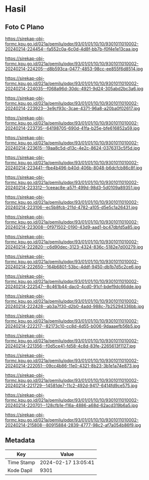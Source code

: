 # Hasil

## Foto C Plano

https://sirekap-obj-formc.kpu.go.id/021a/pemilu/pdpr/93/01/01/10/10/9301011010002-20240214-224454--fa552c0a-6c0d-4d8f-bb7b-f0f4e1e13caa.jpg

https://sirekap-obj-formc.kpu.go.id/021a/pemilu/pdpr/93/01/01/10/10/9301011010002-20240214-224205--d8b593ca-0477-4853-98cc-ee855f6d8514.jpg

https://sirekap-obj-formc.kpu.go.id/021a/pemilu/pdpr/93/01/01/10/10/9301011010002-20240214-224035--f068a96d-30dc-4921-9d24-305abd2bc3a6.jpg

https://sirekap-obj-formc.kpu.go.id/021a/pemilu/pdpr/93/01/01/10/10/9301011010002-20240214-223923--3e9cf93c-3cae-4371-96a8-a20ba0f02617.jpg

https://sirekap-obj-formc.kpu.go.id/021a/pemilu/pdpr/93/01/01/10/10/9301011010002-20240214-223735--64198705-690d-41fa-b25e-bfe616852a59.jpg

https://sirekap-obj-formc.kpu.go.id/021a/pemilu/pdpr/93/01/01/10/10/9301011010002-20240214-223615--19aa8c5d-d13c-4e2c-8624-0376313c5f5d.jpg

https://sirekap-obj-formc.kpu.go.id/021a/pemilu/pdpr/93/01/01/10/10/9301011010002-20240214-223441--fbe4b496-b40d-406b-8048-b6dcfcb86c8f.jpg

https://sirekap-obj-formc.kpu.go.id/021a/pemilu/pdpr/93/01/01/10/10/9301011010002-20240214-223312--1ceeac8e-a57f-499d-98d3-5d0109a89351.jpg

https://sirekap-obj-formc.kpu.go.id/021a/pemilu/pdpr/93/01/01/10/10/9301011010002-20240214-223106--ec5b8fcb-211d-4782-a105-d5e5c1a26431.jpg

https://sirekap-obj-formc.kpu.go.id/021a/pemilu/pdpr/93/01/01/10/10/9301011010002-20240214-223008--0f971502-0190-43d9-aad1-bc47dbfd5a85.jpg

https://sirekap-obj-formc.kpu.go.id/021a/pemilu/pdpr/93/01/01/10/10/9301011010002-20240214-222820--c6d90dec-3123-4324-836c-5182e7d00279.jpg

https://sirekap-obj-formc.kpu.go.id/021a/pemilu/pdpr/93/01/01/10/10/9301011010002-20240214-222650--164b6801-53bc-4ddf-9450-db1b7d5c2ce6.jpg

https://sirekap-obj-formc.kpu.go.id/021a/pemilu/pdpr/93/01/01/10/10/9301011010002-20240214-222547--8c461b44-dac0-4cd0-91cf-bdef9dc66dde.jpg

https://sirekap-obj-formc.kpu.go.id/021a/pemilu/pdpr/93/01/01/10/10/9301011010002-20240214-222428--ab3a7f30-d2b0-4add-988c-7b25294336bb.jpg

https://sirekap-obj-formc.kpu.go.id/021a/pemilu/pdpr/93/01/01/10/10/9301011010002-20240214-222217--82173c10-cc8d-4d55-b006-9daaaefb56b5.jpg

https://sirekap-obj-formc.kpu.go.id/021a/pemilu/pdpr/93/01/01/10/10/9301011010002-20240214-221356--f0d5ce41-fd58-4c8d-83fe-2265613f1127.jpg

https://sirekap-obj-formc.kpu.go.id/021a/pemilu/pdpr/93/01/01/10/10/9301011010002-20240214-222051--09cc4b86-11e0-4321-8b23-3b1e1a74e873.jpg

https://sirekap-obj-formc.kpu.go.id/021a/pemilu/pdpr/93/01/01/10/10/9301011010002-20240214-221729--14581de7-11c2-492d-9417-6414fd9ce575.jpg

https://sirekap-obj-formc.kpu.go.id/021a/pemilu/pdpr/93/01/01/10/10/9301011010002-20240214-220701--128cfb1e-f16a-4886-a68d-62acd319b6a5.jpg

https://sirekap-obj-formc.kpu.go.id/021a/pemilu/pdpr/93/01/01/10/10/9301011010002-20240214-215808--80915884-2839-4777-98c2-af7a054b86f9.jpg


## Metadata

| Key        | Value               |
| ---------- | ------------------- |
| Time Stamp | 2024-02-17 13:05:41 |
| Kode Dapil | 9301                |



